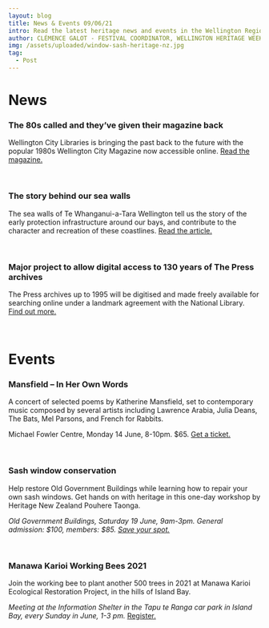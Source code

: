 ```yaml
---
layout: blog
title: News & Events 09/06/21
intro: Read the latest heritage news and events in the Wellington Region!
author: CLÉMENCE GALOT - FESTIVAL COORDINATOR, WELLINGTON HERITAGE WEEK
img: /assets/uploaded/window-sash-heritage-nz.jpg
tag:
  - Post
---
```

# News

### The 80s called and they’ve given their magazine back

Wellington City Libraries is bringing the past back to the future with the popular 1980s Wellington City Magazine now accessible online. [Read the magazine.](https://www.wcl.govt.nz/blog/index.php/2021/06/05/the-80s-called-and-theyve-given-their-magazine-back/)

<br>

### The story behind our sea walls

The sea walls of Te Whanganui-a-Tara Wellington tell us the story of the early protection infrastructure around our bays, and contribute to the character and recreation of these coastlines. [Read the article. ](https://wellington.govt.nz/news-and-events/news-and-information/our-wellington/2021/06/sea-wall-repairs)

<br>

### Major project to allow digital access to 130 years of The Press archives

The Press archives up to 1995 will be digitised and made freely available for searching online under a landmark agreement with the National Library. [Find out more.](https://www.stuff.co.nz/the-press/news/125164700/major-project-to-allow-digital-access-to-130-years-of-the-press-archives)

<br>

# Events

### Mansfield – In Her Own Words

A concert of selected poems by Katherine Mansfield, set to contemporary music composed by several artists including Lawrence Arabia, Julia Deans, The Bats, Mel Parsons, and French for Rabbits.

Michael Fowler Centre, Monday 14 June, 8-10pm. $65. [Get a ticket.](https://www.eventfinda.co.nz/2020/mansfield-in-her-own-words/wellington)

<br>

### Sash window conservation

Help restore Old Government Buildings while learning how to repair your own sash windows. Get hands on with heritage in this one-day workshop by Heritage New Zealand Pouhere Taonga.

*Old Government Buildings, Saturday 19 June, 9am-3pm. General admission: $100, members: $85. [Save your spot.](https://www.eventbrite.com/e/sash-window-conservation-workshop-tickets-155740637439)*

<br>

### Manawa Karioi Working Bees 2021

Join the working bee to plant another 500 trees in 2021 at Manawa Karioi Ecological Restoration Project, in the hills of Island Bay.

*Meeting at the Information Shelter in the Tapu te Ranga car park in Island Bay, every Sunday in June, 1-3 pm.* [Register.](https://www.eventfinda.co.nz/2021/manawa-karioi-working-bees-2021/wellington)
